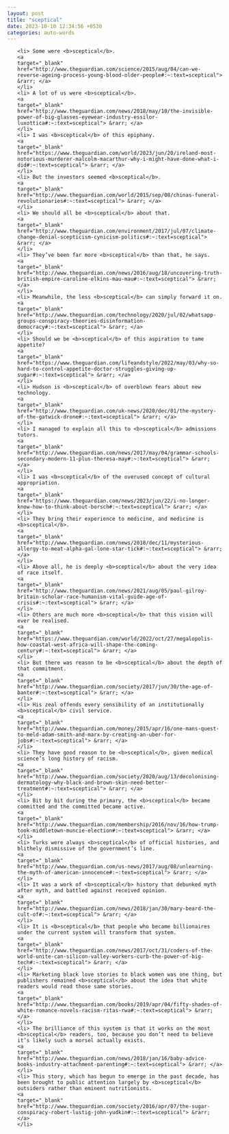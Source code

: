 ```yaml
---
layout: post
title: "sceptical"
date: 2023-10-10 12:34:56 +0530
categories: auto-words
---
```

<ol>

    <li> Some were <b>sceptical</b>.
    <a 
    target="_blank" 
    href="http://www.theguardian.com/science/2015/aug/04/can-we-reverse-ageing-process-young-blood-older-people#:~:text=sceptical"> &rarr; </a>
    </li>
    <li> A lot of us were <b>sceptical</b>.
    <a 
    target="_blank" 
    href="http://www.theguardian.com/news/2018/may/10/the-invisible-power-of-big-glasses-eyewear-industry-essilor-luxottica#:~:text=sceptical"> &rarr; </a>
    </li>
    <li> I was <b>sceptical</b> of this epiphany.
    <a 
    target="_blank" 
    href="https://www.theguardian.com/world/2023/jun/20/ireland-most-notorious-murderer-malcolm-macarthur-why-i-might-have-done-what-i-did#:~:text=sceptical"> &rarr; </a>
    </li>
    <li> But the investors seemed <b>sceptical</b>.
    <a 
    target="_blank" 
    href="http://www.theguardian.com/world/2015/sep/08/chinas-funeral-revolutionaries#:~:text=sceptical"> &rarr; </a>
    </li>
    <li> We should all be <b>sceptical</b> about that.
    <a 
    target="_blank" 
    href="http://www.theguardian.com/environment/2017/jul/07/climate-change-denial-scepticism-cynicism-politics#:~:text=sceptical"> &rarr; </a>
    </li>
    <li> They’ve been far more <b>sceptical</b> than that, he says.
    <a 
    target="_blank" 
    href="http://www.theguardian.com/news/2016/aug/18/uncovering-truth-british-empire-caroline-elkins-mau-mau#:~:text=sceptical"> &rarr; </a>
    </li>
    <li> Meanwhile, the less <b>sceptical</b> can simply forward it on.
    <a 
    target="_blank" 
    href="http://www.theguardian.com/technology/2020/jul/02/whatsapp-groups-conspiracy-theories-disinformation-democracy#:~:text=sceptical"> &rarr; </a>
    </li>
    <li> Should we be <b>sceptical</b> of this aspiration to tame appetite?
    <a 
    target="_blank" 
    href="https://www.theguardian.com/lifeandstyle/2022/may/03/why-so-hard-to-control-appetite-doctor-struggles-giving-up-sugar#:~:text=sceptical"> &rarr; </a>
    </li>
    <li> Hudson is <b>sceptical</b> of overblown fears about new technology.
    <a 
    target="_blank" 
    href="http://www.theguardian.com/uk-news/2020/dec/01/the-mystery-of-the-gatwick-drone#:~:text=sceptical"> &rarr; </a>
    </li>
    <li> I managed to explain all this to <b>sceptical</b> admissions tutors.
    <a 
    target="_blank" 
    href="http://www.theguardian.com/news/2017/may/04/grammar-schools-secondary-modern-11-plus-theresa-may#:~:text=sceptical"> &rarr; </a>
    </li>
    <li> I was <b>sceptical</b> of the overused concept of cultural appropriation.
    <a 
    target="_blank" 
    href="https://www.theguardian.com/news/2023/jun/22/i-no-longer-know-how-to-think-about-borsch#:~:text=sceptical"> &rarr; </a>
    </li>
    <li> They bring their experience to medicine, and medicine is <b>sceptical</b>.
    <a 
    target="_blank" 
    href="http://www.theguardian.com/news/2018/dec/11/mysterious-allergy-to-meat-alpha-gal-lone-star-tick#:~:text=sceptical"> &rarr; </a>
    </li>
    <li> Above all, he is deeply <b>sceptical</b> about the very idea of race itself.
    <a 
    target="_blank" 
    href="http://www.theguardian.com/news/2021/aug/05/paul-gilroy-britain-scholar-race-humanism-vital-guide-age-of-crisis#:~:text=sceptical"> &rarr; </a>
    </li>
    <li> Others are much more <b>sceptical</b> that this vision will ever be realised.
    <a 
    target="_blank" 
    href="https://www.theguardian.com/world/2022/oct/27/megalopolis-how-coastal-west-africa-will-shape-the-coming-century#:~:text=sceptical"> &rarr; </a>
    </li>
    <li> But there was reason to be <b>sceptical</b> about the depth of that commitment.
    <a 
    target="_blank" 
    href="http://www.theguardian.com/society/2017/jun/30/the-age-of-banter#:~:text=sceptical"> &rarr; </a>
    </li>
    <li> His zeal offends every sensibility of an institutionally <b>sceptical</b> civil service.
    <a 
    target="_blank" 
    href="http://www.theguardian.com/money/2015/apr/16/one-mans-quest-to-meld-adam-smith-and-marx-by-creating-an-uber-for-jobs#:~:text=sceptical"> &rarr; </a>
    </li>
    <li> They have good reason to be <b>sceptical</b>, given medical science’s long history of racism.
    <a 
    target="_blank" 
    href="http://www.theguardian.com/society/2020/aug/13/decolonising-dermatology-why-black-and-brown-skin-need-better-treatment#:~:text=sceptical"> &rarr; </a>
    </li>
    <li> Bit by bit during the primary, the <b>sceptical</b> became committed and the committed became active.
    <a 
    target="_blank" 
    href="http://www.theguardian.com/membership/2016/nov/16/how-trump-took-middletown-muncie-election#:~:text=sceptical"> &rarr; </a>
    </li>
    <li> Turks were always <b>sceptical</b> of official histories, and blithely dismissive of the government’s line.
    <a 
    target="_blank" 
    href="http://www.theguardian.com/us-news/2017/aug/08/unlearning-the-myth-of-american-innocence#:~:text=sceptical"> &rarr; </a>
    </li>
    <li> It was a work of <b>sceptical</b> history that debunked myth after myth, and battled against received opinion.
    <a 
    target="_blank" 
    href="http://www.theguardian.com/news/2018/jan/30/mary-beard-the-cult-of#:~:text=sceptical"> &rarr; </a>
    </li>
    <li> It is <b>sceptical</b> that people who became billionaires under the current system will transform that system.
    <a 
    target="_blank" 
    href="http://www.theguardian.com/news/2017/oct/31/coders-of-the-world-unite-can-silicon-valley-workers-curb-the-power-of-big-tech#:~:text=sceptical"> &rarr; </a>
    </li>
    <li> Marketing black love stories to black women was one thing, but publishers remained <b>sceptical</b> about the idea that white readers would read those same stories.
    <a 
    target="_blank" 
    href="http://www.theguardian.com/books/2019/apr/04/fifty-shades-of-white-romance-novels-racism-ritas-rwa#:~:text=sceptical"> &rarr; </a>
    </li>
    <li> The brilliance of this system is that it works on the most <b>sceptical</b> readers, too, because you don’t need to believe it’s likely such a morsel actually exists.
    <a 
    target="_blank" 
    href="http://www.theguardian.com/news/2018/jan/16/baby-advice-books-industry-attachment-parenting#:~:text=sceptical"> &rarr; </a>
    </li>
    <li> This story, which has begun to emerge in the past decade, has been brought to public attention largely by <b>sceptical</b> outsiders rather than eminent nutritionists.
    <a 
    target="_blank" 
    href="http://www.theguardian.com/society/2016/apr/07/the-sugar-conspiracy-robert-lustig-john-yudkin#:~:text=sceptical"> &rarr; </a>
    </li>